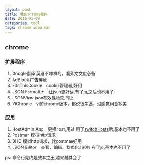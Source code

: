 ```yaml
---
layout: post
title: 我的chrome插件
date: 2016-01-09
categories: tool
tags: chrome idea mac
---
```





## chrome

### 扩展程序

1.  Google翻译 英语不咋样的，看外文文献必备
2.  AdBlock 广告屏蔽
3.  EditThisCookie　cookie管理器,好用
4.  JSON Formatter　让json更好读,有了jq,之后也不用了.
5.  JSONView json有效性检查,同上.
6.  ViChrome　vi的chrome版本，都说很牛逼，没感觉用着多美

### 应用

1.  HostAdmin App　更换host,用过,用了[switchHosts](#switchhosts)后,基本也不用了
2.  Postman 模拟http请求
3.  DHC 模拟http请求，比postman好用
4.  JSON Editor　查看，编辑，格式化JSON.有了jq,基本也不用了

ps: 命令行始终是效率之王,越来越体会了
